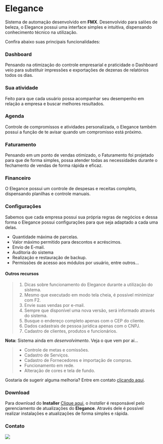 # Elegance

Sistema de automação desenvolvido em **FMX**. Desenvolvido para salões de beleza, o Elegance possui uma interface simples e intuitiva, dispensando conhecimento técnico na utilização. 

Confira abaixo suas principais funcionalidades: 

### Dashboard

Pensando na otimização do controle empresarial e praticidade o Dashboard veio para substituir impressões e exportações de dezenas de relatórios todos os dias. 

### Sua atividade

Feito para que cada usuário possa acompanhar seu desempenho em relação a empresa e buscar melhores resultados.

### Agenda

Controle de compromissos e atividades personalizada, o Elegance também possui a função de te avisar quando um compromisso está próximo.

### Faturamento

Pensando em um ponto de vendas otimizado, o Faturamento foi projetado para que de forma simples, possa atender todas as necessidades durante o fechamento de vendas de forma rápida e eficaz.

### Financeiro

O Elegance possui um controle de despesas e receitas completo, dispensando planilhas e controle manuais.

### Configurações

Sabemos que cada empresa possui sua própria regras de negócios e dessa forma o Elegance possui configurações para que seja adaptado a cada uma delas.
- Quantidade máxima de parcelas.
- Valor máximo permitido para descontos e acréscimos.
- Envio de E-mail.
- Auditoria do sistema
- Realização e restauração de backup.
- Permissões de acesso aos módulos por usuário, entre outros...

#### Outros recursos

> 1. Dicas sobre funcionamento do Elegance durante a utilização do sistema.
> 1. Mesmo que executado em modo tela cheia, é possível minimizar com F2.
> 1. Envie suas vendas por e-mail.
> 1. Sempre que disponível uma nova versão, será informado através do sistema.
> 1. Busque o endereço completo apenas com o CEP do cliente.
> 1. Dados cadastrais de pessoa jurídica apenas com o CNPJ.
> 1. Cadastro de clientes, produtos e funcionários.

**Nota:** Sistema ainda em *desenvolvimento*. Veja o que vem por aí... 
>* Controle de metas e comissões.
>* Cadastro de Serviços.
>* Cadastro de Fornecedores e importação de compras.
>* Funcionamento em rede.
>* Alteração de cores e tela de fundo.

Gostaria de sugerir alguma melhoria? Entre em contato [clicando aqui](https://www.linkedin.com/in/nathan-maia-2444321b0/).


### Download
Para download do **Installer**  [Clique aqui](https://firebasestorage.googleapis.com/v0/b/elegance-software.appspot.com/o/Instalador_Installer%2FInstaller.exe?alt=media&token=7e685d95-7c73-4c82-9555-9369c7bcfd9e), o *Installer* é responsável pelo gerenciamento de atualizações do **Elegance**. Através dele é possível realizar instalações e atualizações de forma simples e rápida.

### Contato

[<img src="https://static-exp1.licdn.com/scds/common/u/images/logos/linkedin/logo_linkedin_93x21_v2.png">](https://www.linkedin.com/in/nathan-maia-2444321b0/)

